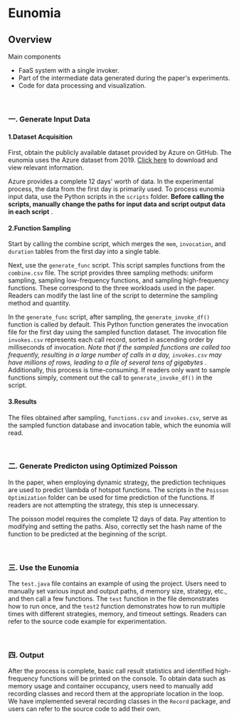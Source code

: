 # Eunomia 

## Overview

Main components

* FaaS system with a single invoker.
* Part of the intermediate data generated during the paper's experiments.
* Code for data processing and visualization.

<br>

### 一. Generate Input Data

#### 1.Dataset Acquisition

First, obtain the publicly available dataset provided by Azure on GitHub. The eunomia uses the Azure dataset from 2019. [Click here](https://github.com/Azure/AzurePublicDataset/blob/master/AzureFunctionsDataset2019.md) to download and view relevant information.

Azure provides a complete 12 days' worth of data. In the experimental process, the data from the first day is primarily used. To process eunomia input data, use the Python scripts in the `scripts` folder.  **Before calling the scripts, manually change the paths for input data and script output data in each script** .

#### 2.Function Sampling

Start by calling the combine script, which merges the `mem`, `invocation`, and `duration` tables from the first day into a single table.

Next, use the `generate_func` script. This script samples functions from the `combine.csv` file. The script provides three sampling methods: uniform sampling, sampling low-frequency functions, and sampling high-frequency functions. These correspond to the three workloads used in the paper. Readers can modify the last line of the script to determine the sampling method and quantity.

In the `generate_func` script, after sampling, the `generate_invoke_df()` function is called by default. This Python function generates the invocation file for the first day using the sampled function dataset. The invocation file `invokes.csv` represents each call record, sorted in ascending order by milliseconds of invocation.  *Note that if the sampled functions are called too frequently, resulting in a large number of calls in a day, `invokes.csv` may have millions of rows, leading to a file of several tens of gigabytes* . Additionally, this process is time-consuming. If readers only want to sample functions simply, comment out the call to `generate_invoke_df()` in the script.

#### 3.Results

The files obtained after sampling, `functions.csv` and `invokes.csv`, serve as the sampled function database and invocation table, which the eunomia will read.

<br>

### 二. Generate Predicton using Optimized Poisson

In the paper, when employing dynamic strategy, the prediction techniques are used to predict \lambda of hotspot functions. The scripts in the `Poisson Optimization` folder can be used for time prediction of the functions. If readers are not attempting the strategy, this step is unnecessary.

The poisson model requires the complete 12 days of data. Pay attention to modifying and setting the paths. Also, correctly set the hash name of the function to be predicted at the beginning of the script.

<br>

### 三. Use the Eunomia

The `test.java` file contains an example of using the project. Users need to manually set various input and output paths, d memory size, strategy, etc., and then call a few functions. The `test` function in the file demonstrates how to run once, and the `test2` function demonstrates how to run multiple times with different strategies, memory, and timeout settings. Readers can refer to the source code example for experimentation.

<br>

### 四. Output

After the process is complete, basic call result statistics and identified high-frequency functions will be printed on the console. To obtain data such as memory usage and container occupancy, users need to manually add recording classes and record them at the appropriate location in the loop. We have implemented several recording classes in the `Record` package, and users can refer to the source code to add their own.


